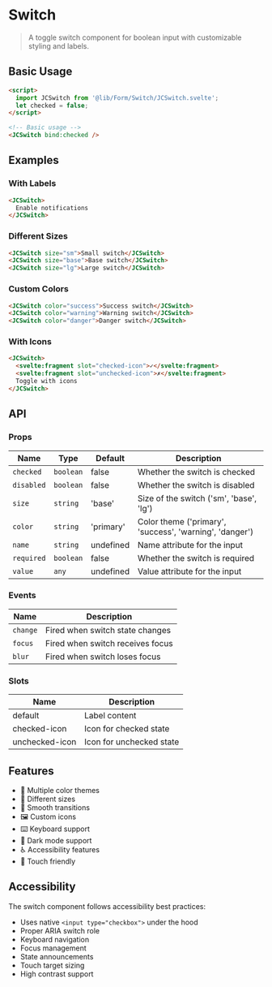 # Switch

> A toggle switch component for boolean input with customizable styling and labels.

## Basic Usage

```html
<script>
  import JCSwitch from '@lib/Form/Switch/JCSwitch.svelte';
  let checked = false;
</script>

<!-- Basic usage -->
<JCSwitch bind:checked />
```

## Examples

### With Labels

```html
<JCSwitch>
  Enable notifications
</JCSwitch>
```

### Different Sizes

```html
<JCSwitch size="sm">Small switch</JCSwitch>
<JCSwitch size="base">Base switch</JCSwitch>
<JCSwitch size="lg">Large switch</JCSwitch>
```

### Custom Colors

```html
<JCSwitch color="success">Success switch</JCSwitch>
<JCSwitch color="warning">Warning switch</JCSwitch>
<JCSwitch color="danger">Danger switch</JCSwitch>
```

### With Icons

```html
<JCSwitch>
  <svelte:fragment slot="checked-icon">✓</svelte:fragment>
  <svelte:fragment slot="unchecked-icon">✗</svelte:fragment>
  Toggle with icons
</JCSwitch>
```

## API

### Props

| Name | Type | Default | Description |
|------|------|---------|-------------|
| `checked` | `boolean` | false | Whether the switch is checked |
| `disabled` | `boolean` | false | Whether the switch is disabled |
| `size` | `string` | 'base' | Size of the switch ('sm', 'base', 'lg') |
| `color` | `string` | 'primary' | Color theme ('primary', 'success', 'warning', 'danger') |
| `name` | `string` | undefined | Name attribute for the input |
| `required` | `boolean` | false | Whether the switch is required |
| `value` | `any` | undefined | Value attribute for the input |

### Events

| Name | Description |
|------|-------------|
| `change` | Fired when switch state changes |
| `focus` | Fired when switch receives focus |
| `blur` | Fired when switch loses focus |

### Slots

| Name | Description |
|------|-------------|
| default | Label content |
| checked-icon | Icon for checked state |
| unchecked-icon | Icon for unchecked state |

## Features

- 🎨 Multiple color themes
- 📏 Different sizes
- 🔄 Smooth transitions
- 🖼️ Custom icons
- ⌨️ Keyboard support
- 🌙 Dark mode support
- ♿ Accessibility features
- 📱 Touch friendly


## Accessibility

The switch component follows accessibility best practices:

- Uses native `<input type="checkbox">` under the hood
- Proper ARIA switch role
- Keyboard navigation
- Focus management
- State announcements
- Touch target sizing
- High contrast support 